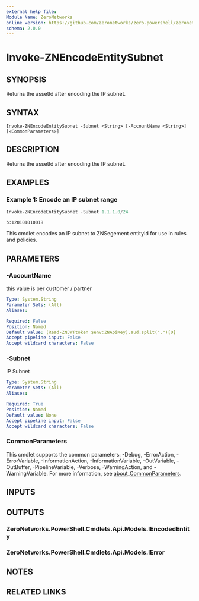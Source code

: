 ```yaml
---
external help file:
Module Name: ZeroNetworks
online version: https://github.com/zeronetworks/zero-powershell/zeronetworks/invoke-znencodeentitysubnet
schema: 2.0.0
---
```


# Invoke-ZNEncodeEntitySubnet

## SYNOPSIS
Returns the assetId after encoding the IP subnet.

## SYNTAX

```
Invoke-ZNEncodeEntitySubnet -Subnet <String> [-AccountName <String>] [<CommonParameters>]
```

## DESCRIPTION
Returns the assetId after encoding the IP subnet.

## EXAMPLES

### Example 1: Encode an IP subnet range
```powershell
Invoke-ZNEncodeEntitySubnet -Subnet 1.1.1.0/24 
```

```output
b:120101010018
```

This cmdlet encodes an IP subnet to ZNSegement entityId for use in rules and policies.

## PARAMETERS

### -AccountName
this value is per customer / partner

```yaml
Type: System.String
Parameter Sets: (All)
Aliases:

Required: False
Position: Named
Default value: (Read-ZNJWTtoken $env:ZNApiKey).aud.split(".")[0]
Accept pipeline input: False
Accept wildcard characters: False
```

### -Subnet
IP Subnet

```yaml
Type: System.String
Parameter Sets: (All)
Aliases:

Required: True
Position: Named
Default value: None
Accept pipeline input: False
Accept wildcard characters: False
```

### CommonParameters
This cmdlet supports the common parameters: -Debug, -ErrorAction, -ErrorVariable, -InformationAction, -InformationVariable, -OutVariable, -OutBuffer, -PipelineVariable, -Verbose, -WarningAction, and -WarningVariable. For more information, see [about_CommonParameters](http://go.microsoft.com/fwlink/?LinkID=113216).

## INPUTS

## OUTPUTS

### ZeroNetworks.PowerShell.Cmdlets.Api.Models.IEncodedEntity

### ZeroNetworks.PowerShell.Cmdlets.Api.Models.IError

## NOTES

## RELATED LINKS

